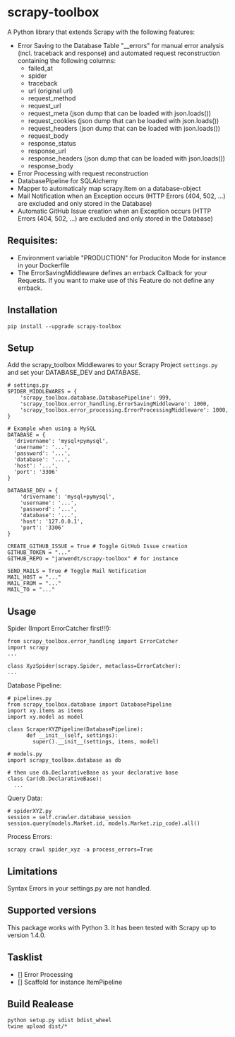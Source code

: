 scrapy-toolbox
=============

A Python library that extends Scrapy with the following features:
- Error Saving to the Database Table "__errors" for manual error analysis (incl. traceback and response) and automated request reconstruction containing the following columns:
  - failed_at
  - spider
  - traceback
  - url (original url)
  - request_method
  - request_url
  - request_meta (json dump that can be loaded with json.loads())
  - request_cookies (json dump that can be loaded with json.loads())
  - request_headers (json dump that can be loaded with json.loads())
  - request_body
  - response_status
  - response_url
  - response_headers (json dump that can be loaded with json.loads())
  - response_body
- Error Processing with request reconstruction
- DatabasePipeline for SQLAlchemy
- Mapper to automaticaly map scrapy.Item on a database-object  
- Mail Notification when an Exception occurs (HTTP Errors (404, 502, ...) are excluded and only stored in the Database)
- Automatic GitHub Issue creation when an Exception occurs (HTTP Errors (404, 502, ...) are excluded and only stored in the Database)

Requisites: 
-----------

* Environment variable "PRODUCTION" for Produciton Mode for instance in your Dockerfile
* The ErrorSavingMiddleware defines an errback Callback for your Requests. If you want to make use of this Feature do not define any errback.

Installation
------------

  ```
  pip install --upgrade scrapy-toolbox
  ```

Setup
-----

Add the scrapy_toolbox Middlewares to your Scrapy Project `settings.py` and set your DATABASE_DEV and DATABASE.

  ```
  # settings.py
  SPIDER_MIDDLEWARES = {
      'scrapy_toolbox.database.DatabasePipeline': 999,
      'scrapy_toolbox.error_handling.ErrorSavingMiddleware': 1000,
      'scrapy_toolbox.error_processing.ErrorProcessingMiddleware': 1000,
  }

  # Example when using a MySQL
  DATABASE = {
    'drivername': 'mysql+pymysql', 
    'username': '...',
    'password': '...',
    'database': '...',
    'host': '...',
    'port': '3306'
  }

  DATABASE_DEV = {
      'drivername': 'mysql+pymysql',
      'username': '...',
      'password': '...',
      'database': '...',
      'host': '127.0.0.1',
      'port': '3306'
  }

  CREATE_GITHUB_ISSUE = True # Toggle GitHub Issue creation
  GITHUB_TOKEN = "..."
  GITHUB_REPO = "janwendt/scrapy-toolbox" # for instance

  SEND_MAILS = True # Toggle Mail Notification
  MAIL_HOST = "..."
  MAIL_FROM = "..."
  MAIL_TO = "..."
  ```

Usage
-----
Spider (Import ErrorCatcher first!!!):
  ```
  from scrapy_toolbox.error_handling import ErrorCatcher
  import scrapy
  ...

  class XyzSpider(scrapy.Spider, metaclass=ErrorCatcher):
  ...
  ```

Database Pipeline:
  ```
  # pipelines.py
  from scrapy_toolbox.database import DatabasePipeline
  import xy.items as items
  import xy.model as model

  class ScraperXYZPipeline(DatabasePipeline):
        def __init__(self, settings):
          super().__init__(settings, items, model)
  ```

  ```
  # models.py
  import scrapy_toolbox.database as db

  # then use db.DeclarativeBase as your declarative base
  class Car(db.DeclarativeBase):
    ...
  ```

Query Data:
  ```
  # spiderXYZ.py
  session = self.crawler.database_session
  session.query(models.Market.id, models.Market.zip_code).all()
  ```

Process Errors:
  ```
  scrapy crawl spider_xyz -a process_errors=True
  ```

Limitations
------------------
Syntax Errors in your settings.py are not handled.

Supported versions
------------------
This package works with Python 3. It has been tested with Scrapy up to version 1.4.0.

Tasklist
------------------
- [] Error Processing
- [] Scaffold for instance ItemPipeline

Build Realease
------------------
```
python setup.py sdist bdist_wheel
twine upload dist/*
```
